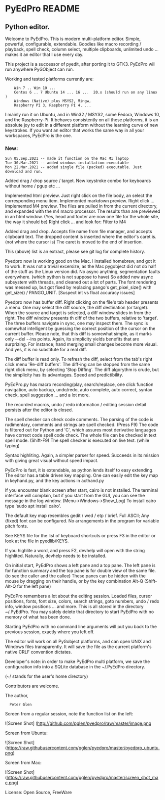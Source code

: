 #   PyEdPro README

## Python editor.

   Welcome to PyEdPro. This is modern multi-platform editor. Simple, powerful,
configurable, extendable. Goodies like macro recording / playback, spell check,
column select, multiple clipboards, unlimited undo ... makes it an editor
that I use every day.

 This project is a successor of pyedit, after porting it to GTK3. PyEdPro
 will run anywhere PyGObject can run.

  Working and tested platforms currently are:

        Win 7 .. Win 10 ...
        Centos 6 .. 7 Ubuntu 14 ... 16 ...  20.x (should run on any linux )
        Windows (Native) plus MSYS2, Mingw,
        Raspberry PI 3, Raspberry PI 4, ...

  I mainly run it on Ubuntu, and in Win32 / MSYS2, some Fedora, Windows 10,
and the Raspberry-Pi. It behaves consistently on all these platforms,
it is an absolute joy to edit in a different platform without the learning
curve of new keystrokes.  If you want an editor  that works the
same way in all your workspaces, PyEdPro is the one.

### New:

    Sun 05.Sep.2021 -- made it function on the Mac M1 laptop
    Tue 30.Mar.2021 -- added windows installation executable
    Mon 22.Mar.2021 -- added single file (packed) executable. Just download and run.

  Added drag / drop source / target. New keystroke combo for keyboards
 without home / pgup etc ...

  Implemented html preview. Just right click on the file body, an select the
corresponding menu item.
Implemented markdown preview. Right click ...
Implemented M4 preview. The files are pulled in from the current directory,
and expanded with the m4 macro processor. The results than are previewed
in an html window. (Yes, head and footer are now one file for the whole site,
the way it should be) Right click ... and look for: Filter to M4

  Added drag and drop. Accepts file name from file manager, and accepts clipboard text.
The dropped content is inserted where the editor's caret is. (not where the cursor is)
The caret is moved to the end of insertion.

 This (above) list is an extract, please see git log for complete history.

 Pyedpro now is working good on the Mac. I installed homebrew, and got it to work. It
was not a trivial excersize, as the Mac pygobject did not do half of the stuff as the
Linux version did. No async anything, segmentation faults everywhere. (which python
is not suppose to have) So added new async subsystem with threads, and cleaned out
a lot of parts. The font rendering was messed up, but got fixed by replacing pango's
get_pixel_size() with get_size() / PANGO_UNIT. [Suspect int vs float accuracy issues]

  Pyedpro now has buffer diff. Right clicking on the file's tab header presents a menu.
One may select the diff source, the diff destination (or target). When the source and
target is selected, a diff window slides in from the right. The diff window presents
th diff of the two buffers, relative to 'target'. The three buffers navigate in sync,
one may inspect them. The sync is somewhat intelligent by guessing the correct
position of the cursor on the current buffer. Please note, that this diff is somewhat
simple, as it marks only --del --ins points. Again, its simplicity yields benefits
that are surprizing. For instance; hand merging small changes become more visual. And
yes, it is no substitute for a real diff.

 The diff buffer is read only. To refresh the diff, select
from the tab's right click menu 'Re-diff buffers'. The diff-ing can be stopped from the
same right click menu, by selecting 'Stop Diffing'. The diff algorythm is crude, but
the simplicity has its advantages. Speed and predictibility.

  PyEdPro.py has macro recording/play, search/replace, one click function navigation,
auto backup, undo/redo, auto complete, auto correct, syntax check, spell suggestion
 ... and a lot more.

   The recorded macros, undo / redo information / editing session detail persists
 after the editor is closed.

 The spell checker can check code comments. The parsing of the code is
rudimentary,  comments and strings are spell checked. (Press F9) The code is filtered
out for Python and  'C', which assures most derivative languages have correct
code spell code check. The whole file can be checked in text spell mode.
(Shift-F9) The spell checker is executed on live text. (while typing)

  Syntax highliting. Again, a simpler parser for speed. Succeeds in its mission with
giving great visual without speed impact.

  PyEdPro is fast, it is extendable, as python lends itself to easy extending. The
editor has a table driven key mapping. One can easily edit the key map in
keyhand.py, and the key actions in acthand.py

 If you encounter blank screen after start, cairo is not installed. The terminal interface
will complain, but if you start from the GUI, you can see the message in the
log window. (Menu->Windows->Show_Log) To install cairo type 'sudo apt install cairo'.

 The default key map resembles gedit / wed / etp / brief. Full ASCII;
 Any (fixed) font can be configured. No arrangements in the program for variable pitch fonts.

  See KEYS file for the list of keyboard shortcuts or press F3 in the
editor or look at the file in pyedlib/KEYS.

 If you highlite a word, and press F2, devhelp will open with the string highlited. Naturally,
devhelp needs to be installed.

  On initial start, PyEdPro shows a left pane and a top pane. The left pane
is for function summary and the top pane is for double view of the same file.
(to see the caller and the callee) These panes can be hidden with the mouse by
dragging on their handle, or by the key combination Alt-Q (Shift-Alt-Q for
the left pane)

  PyEdPro remembers a lot about the editing session. Loaded files, cursor positions,
fonts, font size, colors, search strings, goto numbers, undo / redo info,
window positions ... and more.
 This is all stored in the directory ~/.PyEdPro. You may safely delete that
directory to start PyEdPro with no memory of what has been done.

  Starting PyEdPro with no command line arguments will put you back to the
previous session, exactly where you left off.

 The editor will work on all PyGobject platforms, and can open UNIX and Windows files
transparently. It will save the file as the current platform's native CRLF
convention dictates.

  Developer's note: in order to make PyEdPro multi platform, we save
the configuration info into a SQLite database in the ~/.PyEdPro directory.

(~/ stands for the user's home directory)

 Contributors are welcome.

The author,

      Peter Glen

Screen from a regular session, note the function list on the left:

![Screen Shot] (http://github.com/pglen/pyedpro/raw/master/image.png

Screen from Ubuntu:

![Screen Shot] (https://raw.githubusercontent.com/pglen/pyedpro/master/pyedpro_ubuntu.png)

Screen from Mac:

![Screen Shot] (https://raw.githubusercontent.com/pglen/pyedpro/master/screen_shot_mac.png)


License:    Open Source, FreeWare

